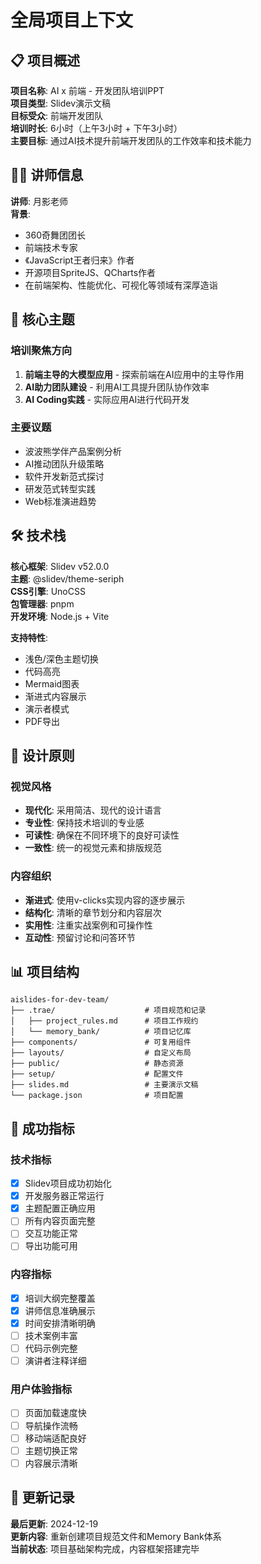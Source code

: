 # 全局项目上下文

## 📋 项目概述

**项目名称**: AI x 前端 - 开发团队培训PPT  
**项目类型**: Slidev演示文稿  
**目标受众**: 前端开发团队  
**培训时长**: 6小时（上午3小时 + 下午3小时）  
**主要目标**: 通过AI技术提升前端开发团队的工作效率和技术能力

## 👨‍🏫 讲师信息

**讲师**: 月影老师  
**背景**: 
- 360奇舞团团长
- 前端技术专家
- 《JavaScript王者归来》作者
- 开源项目SpriteJS、QCharts作者
- 在前端架构、性能优化、可视化等领域有深厚造诣

## 🎯 核心主题

### 培训聚焦方向
1. **前端主导的大模型应用** - 探索前端在AI应用中的主导作用
2. **AI助力团队建设** - 利用AI工具提升团队协作效率
3. **AI Coding实践** - 实际应用AI进行代码开发

### 主要议题
- 波波熊学伴产品案例分析
- AI推动团队升级策略
- 软件开发新范式探讨
- 研发范式转型实践
- Web标准演进趋势

## 🛠️ 技术栈

**核心框架**: Slidev v52.0.0  
**主题**: @slidev/theme-seriph  
**CSS引擎**: UnoCSS  
**包管理器**: pnpm  
**开发环境**: Node.js + Vite  

**支持特性**:
- 浅色/深色主题切换
- 代码高亮
- Mermaid图表
- 渐进式内容展示
- 演示者模式
- PDF导出

## 🎨 设计原则

### 视觉风格
- **现代化**: 采用简洁、现代的设计语言
- **专业性**: 保持技术培训的专业感
- **可读性**: 确保在不同环境下的良好可读性
- **一致性**: 统一的视觉元素和排版规范

### 内容组织
- **渐进式**: 使用v-clicks实现内容的逐步展示
- **结构化**: 清晰的章节划分和内容层次
- **实用性**: 注重实战案例和可操作性
- **互动性**: 预留讨论和问答环节

## 📊 项目结构

```
aislides-for-dev-team/
├── .trae/                    # 项目规范和记录
│   ├── project_rules.md      # 项目工作规约
│   └── memory_bank/          # 项目记忆库
├── components/               # 可复用组件
├── layouts/                  # 自定义布局
├── public/                   # 静态资源
├── setup/                    # 配置文件
├── slides.md                 # 主要演示文稿
└── package.json              # 项目配置
```

## 🎯 成功指标

### 技术指标
- [x] Slidev项目成功初始化
- [x] 开发服务器正常运行
- [x] 主题配置正确应用
- [ ] 所有内容页面完整
- [ ] 交互功能正常
- [ ] 导出功能可用

### 内容指标
- [x] 培训大纲完整覆盖
- [x] 讲师信息准确展示
- [x] 时间安排清晰明确
- [ ] 技术案例丰富
- [ ] 代码示例完整
- [ ] 演讲者注释详细

### 用户体验指标
- [ ] 页面加载速度快
- [ ] 导航操作流畅
- [ ] 移动端适配良好
- [ ] 主题切换正常
- [ ] 内容展示清晰

## 🔄 更新记录

**最后更新**: 2024-12-19  
**更新内容**: 重新创建项目规范文件和Memory Bank体系  
**当前状态**: 项目基础架构完成，内容框架搭建完毕